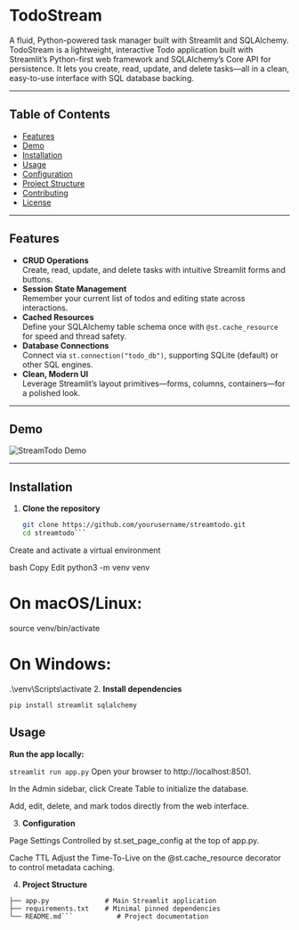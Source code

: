 # TodoStream

A fluid, Python-powered task manager built with Streamlit and SQLAlchemy.
TodoStream is a lightweight, interactive Todo application built with Streamlit’s Python-first web framework and SQLAlchemy’s Core API for persistence. It lets you create, read, update, and delete tasks—all in a clean, easy-to-use interface with SQL database backing.

---

## Table of Contents

- [Features](#features)  
- [Demo](#demo)  
- [Installation](#installation)  
- [Usage](#usage)  
- [Configuration](#configuration)  
- [Project Structure](#project-structure)  
- [Contributing](#contributing)  
- [License](#license)  

---

## Features

- **CRUD Operations**  
  Create, read, update, and delete tasks with intuitive Streamlit forms and buttons.  
- **Session State Management**  
  Remember your current list of todos and editing state across interactions.  
- **Cached Resources**  
  Define your SQLAlchemy table schema once with `@st.cache_resource` for speed and thread safety.  
- **Database Connections**  
  Connect via `st.connection("todo_db")`, supporting SQLite (default) or other SQL engines.  
- **Clean, Modern UI**  
  Leverage Streamlit’s layout primitives—forms, columns, containers—for a polished look.  

---

## Demo

![StreamTodo Demo](https://user-images.githubusercontent.com/yourusername/streamtodo-demo.gif)

---

## Installation

1. **Clone the repository**  
   ```bash
   git clone https://github.com/yourusername/streamtodo.git
   cd streamtodo```
Create and activate a virtual environment

bash
Copy
Edit
python3 -m venv venv
# On macOS/Linux:
source venv/bin/activate
# On Windows:
.\venv\Scripts\activate
2. **Install dependencies**

```pip install streamlit sqlalchemy```
## Usage
**Run the app locally:**

```streamlit run app.py```
Open your browser to http://localhost:8501.

In the Admin sidebar, click Create Table to initialize the database.

Add, edit, delete, and mark todos directly from the web interface.

3. **Configuration**

Page Settings
Controlled by st.set_page_config at the top of app.py.

Cache TTL
Adjust the Time-To-Live on the @st.cache_resource decorator to control metadata caching.

4. **Project Structure**

  ```streamtodo/
  ├── app.py              # Main Streamlit application
  ├── requirements.txt    # Minimal pinned dependencies
  └── README.md```           # Project documentation

